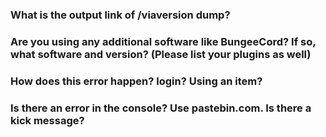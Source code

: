 ### What is the output link of /viaversion dump?


### Are you using any additional software like BungeeCord? If so, what software and version? (Please list your plugins as well)


### How does this error happen? login? Using an item? 


### Is there an error in the console? Use pastebin.com. Is there a kick message?

